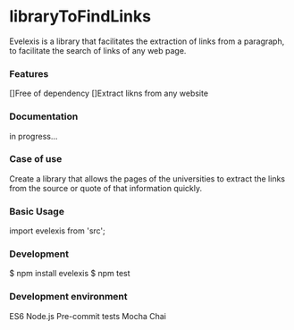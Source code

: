 # libraryToFindLinks

Evelexis is a library that facilitates the extraction of links from a paragraph, to facilitate the search of links of any web page.

### Features

[]Free of dependency
[]Extract likns from any website

### Documentation 

in progress...

### Case of use 

Create a library that allows the pages of the universities to extract the links from the source or quote of that information quickly.

### Basic Usage

import evelexis from 'src';

### Development

$ npm install evelexis
$ npm test

### Development environment 
ES6
Node.js
Pre-commit tests
Mocha
Chai



